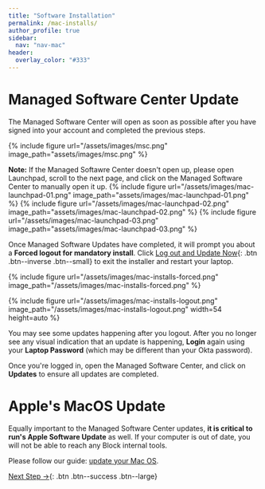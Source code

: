 ```yaml
---
title: "Software Installation"
permalink: /mac-installs/
author_profile: true
sidebar:
  nav: "nav-mac"
header:
  overlay_color: "#333"
---
```


# Managed Software Center Update

The Managed Software Center will open as soon as possible after you have signed into your account and completed the previous steps. 

{% include figure url="/assets/images/msc.png" image_path="assets/images/msc.png" %}

__Note:__ If the Managed Softawre Center doesn't open up, please open Launchpad, scroll to the next page, and click on the Managed Software Center to manually open it up.
{% include figure url="/assets/images/mac-launchpad-01.png" image_path="assets/images/mac-launchpad-01.png" %}
{% include figure url="/assets/images/mac-launchpad-02.png" image_path="assets/images/mac-launchpad-02.png" %}
{% include figure url="/assets/images/mac-launchpad-03.png" image_path="assets/images/mac-launchpad-03.png" %}

Once Managed Software Updates have completed, it will prompt you about a __Forced logout for mandatory install__. 
Click [Log out and Update Now](){: .btn .btn--inverse .btn--small} to exit the installer and restart your laptop.

{% include figure url="/assets/images/mac-installs-forced.png" image_path="/assets/images/mac-installs-forced.png" %}

{% include figure url="/assets/images/mac-installs-logout.png" image_path="/assets/images/mac-installs-logout.png" width=54
    height=auto %}

You may see some updates happening after you logout. After you no longer see any visual indication that an update is happening, __Login__ again using your __Laptop Password__ (which may be different than your Okta password).

Once you're logged in, open the Managed Software Center, and click on __Updates__ to ensure all updates are completed. 

# Apple's MacOS Update
Equally important to the Managed Software Center updates, __it is critical to run's Apple Software Update__ as well. If your computer is out of date, you will not be able to reach any Block internal tools.

Please follow our guide: [update your Mac OS](/mac-os-update).

[Next Step &rarr;](/mac-chrome){: .btn .btn--success .btn--large}
